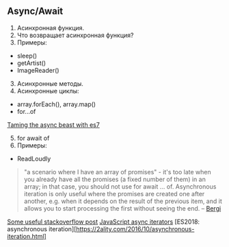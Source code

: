 ## Async/Await

1. Асинхронная функция.
2. Что возвращает асинхронная функция?
3. Примеры: 
  * sleep()
  * getArtist()
  * ImageReader()
3. Асинхронные методы.
4. Асинхронные циклы:
  * array.forEach(), array.map()
  * for...of


[Taming the async beast with es7](https://pouchdb.com/2015/03/05/taming-the-async-beast-with-es7.html)

5. for await of
6. Примеры:
  * ReadLoudly

> "a scenario where I have an array of promises" - it's too late when you already have all the promises (a fixed number of them) in an array; in that case, you should not use for await … of. Asynchronous iteration is only useful where the promises are created one after another, e.g. when it depends on the result of the previous item, and it allows you to start processing the first without seeing the end. –
> [Bergi](//https://stackoverflow.com/users/1048572/bergi)

[Some useful stackoverflow post](https://stackoverflow.com/a/67446252)
[JavaScript async iterators](https://www.nodejsdesignpatterns.com/blog/javascript-async-iterators/)
[ES2018: asynchronous iteration][https://2ality.com/2016/10/asynchronous-iteration.html]